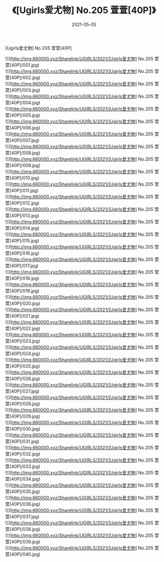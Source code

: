 ﻿---
layout: post
title:  《[Ugirls爱尤物] No.205 萱萱[40P]》
date:   2021-05-05
img: http://img.660000.xyz/Sharelink/UGIRLS/2021/[Ugirls爱尤物] No.205 萱萱[40P]/000.jpg
categories: [美女, 清纯, 唯美]
---

[Ugirls爱尤物] No.205 萱萱[40P]

  ![](http://img.660000.xyz/Sharelink/UGIRLS/2021/[Ugirls爱尤物] No.205 萱萱[40P]/001.jpg) <br> ![](http://img.660000.xyz/Sharelink/UGIRLS/2021/[Ugirls爱尤物] No.205 萱萱[40P]/002.jpg) <br> ![](http://img.660000.xyz/Sharelink/UGIRLS/2021/[Ugirls爱尤物] No.205 萱萱[40P]/003.jpg) <br> ![](http://img.660000.xyz/Sharelink/UGIRLS/2021/[Ugirls爱尤物] No.205 萱萱[40P]/004.jpg) <br> ![](http://img.660000.xyz/Sharelink/UGIRLS/2021/[Ugirls爱尤物] No.205 萱萱[40P]/005.jpg) <br> ![](http://img.660000.xyz/Sharelink/UGIRLS/2021/[Ugirls爱尤物] No.205 萱萱[40P]/006.jpg) <br> ![](http://img.660000.xyz/Sharelink/UGIRLS/2021/[Ugirls爱尤物] No.205 萱萱[40P]/007.jpg) <br> ![](http://img.660000.xyz/Sharelink/UGIRLS/2021/[Ugirls爱尤物] No.205 萱萱[40P]/008.jpg) <br> ![](http://img.660000.xyz/Sharelink/UGIRLS/2021/[Ugirls爱尤物] No.205 萱萱[40P]/009.jpg) <br> ![](http://img.660000.xyz/Sharelink/UGIRLS/2021/[Ugirls爱尤物] No.205 萱萱[40P]/010.jpg) <br> ![](http://img.660000.xyz/Sharelink/UGIRLS/2021/[Ugirls爱尤物] No.205 萱萱[40P]/011.jpg) <br> ![](http://img.660000.xyz/Sharelink/UGIRLS/2021/[Ugirls爱尤物] No.205 萱萱[40P]/012.jpg) <br> ![](http://img.660000.xyz/Sharelink/UGIRLS/2021/[Ugirls爱尤物] No.205 萱萱[40P]/013.jpg) <br> ![](http://img.660000.xyz/Sharelink/UGIRLS/2021/[Ugirls爱尤物] No.205 萱萱[40P]/014.jpg) <br> ![](http://img.660000.xyz/Sharelink/UGIRLS/2021/[Ugirls爱尤物] No.205 萱萱[40P]/015.jpg) <br> ![](http://img.660000.xyz/Sharelink/UGIRLS/2021/[Ugirls爱尤物] No.205 萱萱[40P]/016.jpg) <br> ![](http://img.660000.xyz/Sharelink/UGIRLS/2021/[Ugirls爱尤物] No.205 萱萱[40P]/017.jpg) <br> ![](http://img.660000.xyz/Sharelink/UGIRLS/2021/[Ugirls爱尤物] No.205 萱萱[40P]/018.jpg) <br> ![](http://img.660000.xyz/Sharelink/UGIRLS/2021/[Ugirls爱尤物] No.205 萱萱[40P]/019.jpg) <br> ![](http://img.660000.xyz/Sharelink/UGIRLS/2021/[Ugirls爱尤物] No.205 萱萱[40P]/020.jpg) <br> ![](http://img.660000.xyz/Sharelink/UGIRLS/2021/[Ugirls爱尤物] No.205 萱萱[40P]/021.jpg) <br> ![](http://img.660000.xyz/Sharelink/UGIRLS/2021/[Ugirls爱尤物] No.205 萱萱[40P]/022.jpg) <br> ![](http://img.660000.xyz/Sharelink/UGIRLS/2021/[Ugirls爱尤物] No.205 萱萱[40P]/023.jpg) <br> ![](http://img.660000.xyz/Sharelink/UGIRLS/2021/[Ugirls爱尤物] No.205 萱萱[40P]/024.jpg) <br> ![](http://img.660000.xyz/Sharelink/UGIRLS/2021/[Ugirls爱尤物] No.205 萱萱[40P]/025.jpg) <br> ![](http://img.660000.xyz/Sharelink/UGIRLS/2021/[Ugirls爱尤物] No.205 萱萱[40P]/026.jpg) <br> ![](http://img.660000.xyz/Sharelink/UGIRLS/2021/[Ugirls爱尤物] No.205 萱萱[40P]/027.jpg) <br> ![](http://img.660000.xyz/Sharelink/UGIRLS/2021/[Ugirls爱尤物] No.205 萱萱[40P]/028.jpg) <br> ![](http://img.660000.xyz/Sharelink/UGIRLS/2021/[Ugirls爱尤物] No.205 萱萱[40P]/029.jpg) <br> ![](http://img.660000.xyz/Sharelink/UGIRLS/2021/[Ugirls爱尤物] No.205 萱萱[40P]/030.jpg) <br> ![](http://img.660000.xyz/Sharelink/UGIRLS/2021/[Ugirls爱尤物] No.205 萱萱[40P]/031.jpg) <br> ![](http://img.660000.xyz/Sharelink/UGIRLS/2021/[Ugirls爱尤物] No.205 萱萱[40P]/032.jpg) <br> ![](http://img.660000.xyz/Sharelink/UGIRLS/2021/[Ugirls爱尤物] No.205 萱萱[40P]/033.jpg) <br> ![](http://img.660000.xyz/Sharelink/UGIRLS/2021/[Ugirls爱尤物] No.205 萱萱[40P]/034.jpg) <br> ![](http://img.660000.xyz/Sharelink/UGIRLS/2021/[Ugirls爱尤物] No.205 萱萱[40P]/035.jpg) <br> ![](http://img.660000.xyz/Sharelink/UGIRLS/2021/[Ugirls爱尤物] No.205 萱萱[40P]/036.jpg) <br> ![](http://img.660000.xyz/Sharelink/UGIRLS/2021/[Ugirls爱尤物] No.205 萱萱[40P]/037.jpg) <br> ![](http://img.660000.xyz/Sharelink/UGIRLS/2021/[Ugirls爱尤物] No.205 萱萱[40P]/038.jpg) <br> ![](http://img.660000.xyz/Sharelink/UGIRLS/2021/[Ugirls爱尤物] No.205 萱萱[40P]/039.jpg) <br> ![](http://img.660000.xyz/Sharelink/UGIRLS/2021/[Ugirls爱尤物] No.205 萱萱[40P]/040.jpg) <br>